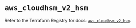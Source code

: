 # `aws_cloudhsm_v2_hsm`

Refer to the Terraform Registry for docs: [`aws_cloudhsm_v2_hsm`](https://registry.terraform.io/providers/hashicorp/aws/6.7.0/docs/resources/cloudhsm_v2_hsm).
